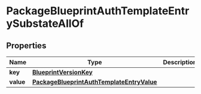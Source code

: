 

# PackageBlueprintAuthTemplateEntrySubstateAllOf


## Properties

| Name | Type | Description | Notes |
|------------ | ------------- | ------------- | -------------|
|**key** | [**BlueprintVersionKey**](BlueprintVersionKey.md) |  |  |
|**value** | [**PackageBlueprintAuthTemplateEntryValue**](PackageBlueprintAuthTemplateEntryValue.md) |  |  |



